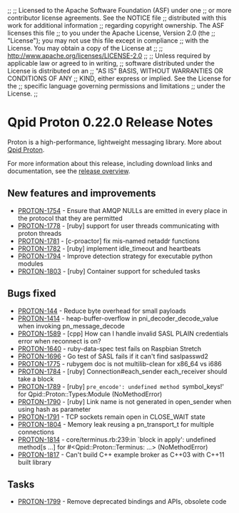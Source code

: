 ;;
;; Licensed to the Apache Software Foundation (ASF) under one
;; or more contributor license agreements.  See the NOTICE file
;; distributed with this work for additional information
;; regarding copyright ownership.  The ASF licenses this file
;; to you under the Apache License, Version 2.0 (the
;; "License"); you may not use this file except in compliance
;; with the License.  You may obtain a copy of the License at
;; 
;;   http://www.apache.org/licenses/LICENSE-2.0
;; 
;; Unless required by applicable law or agreed to in writing,
;; software distributed under the License is distributed on an
;; "AS IS" BASIS, WITHOUT WARRANTIES OR CONDITIONS OF ANY
;; KIND, either express or implied.  See the License for the
;; specific language governing permissions and limitations
;; under the License.
;;

# Qpid Proton 0.22.0 Release Notes

Proton is a high-performance, lightweight messaging library. More
about [Qpid Proton]({{site_url}}/proton/index.html).

For more information about this release, including download links and
documentation, see the [release overview](index.html).


## New features and improvements

 - [PROTON-1754](https://issues.apache.org/jira/browse/PROTON-1754) - Ensure that AMQP NULLs are emitted in every place in the protocol that they are permitted
 - [PROTON-1778](https://issues.apache.org/jira/browse/PROTON-1778) - [ruby] support for user threads communicating with proton threads
 - [PROTON-1781](https://issues.apache.org/jira/browse/PROTON-1781) - [c-proactor] fix mis-named netaddr functions 
 - [PROTON-1782](https://issues.apache.org/jira/browse/PROTON-1782) - [ruby] implement idle_timeout and heartbeats
 - [PROTON-1794](https://issues.apache.org/jira/browse/PROTON-1794) - Improve detection strategy for executable python modules
 - [PROTON-1803](https://issues.apache.org/jira/browse/PROTON-1803) - [ruby] Container support for scheduled tasks

## Bugs fixed

 - [PROTON-144](https://issues.apache.org/jira/browse/PROTON-144) - Reduce byte overhead for small payloads
 - [PROTON-1414](https://issues.apache.org/jira/browse/PROTON-1414) - heap-buffer-overflow in pni_decoder_decode_value when invoking pn_message_decode
 - [PROTON-1589](https://issues.apache.org/jira/browse/PROTON-1589) - [cpp] How can I handle invalid SASL PLAIN credentials error when reconnect is on?
 - [PROTON-1640](https://issues.apache.org/jira/browse/PROTON-1640) - ruby-data-spec test fails on Raspbian Stretch
 - [PROTON-1696](https://issues.apache.org/jira/browse/PROTON-1696) - Go test of SASL fails if it can't find saslpasswd2
 - [PROTON-1775](https://issues.apache.org/jira/browse/PROTON-1775) - rubygem doc is not multilib-clean for x86_64 vs i686
 - [PROTON-1784](https://issues.apache.org/jira/browse/PROTON-1784) - [ruby] Connection#each_sender each_receiver should take a block
 - [PROTON-1789](https://issues.apache.org/jira/browse/PROTON-1789) - [ruby] `pre_encode': undefined method `symbol_keys!' for Qpid::Proton::Types:Module (NoMethodError)
 - [PROTON-1790](https://issues.apache.org/jira/browse/PROTON-1790) - [ruby] Link name is not generated in open_sender when using hash as parameter
 - [PROTON-1791](https://issues.apache.org/jira/browse/PROTON-1791) - TCP sockets remain open in CLOSE_WAIT state
 - [PROTON-1804](https://issues.apache.org/jira/browse/PROTON-1804) - Memory leak reusing a pn_transport_t for multiple connections
 - [PROTON-1814](https://issues.apache.org/jira/browse/PROTON-1814) - core/terminus.rb:239:in `block in apply': undefined method[s ...] for #&lt;Qpid::Proton::Terminus: ...&gt; (NoMethodError)
 - [PROTON-1817](https://issues.apache.org/jira/browse/PROTON-1817) - Can't build C++ example broker as C++03 with C++11 built library

## Tasks

 - [PROTON-1799](https://issues.apache.org/jira/browse/PROTON-1799) - Remove deprecated bindings and APIs, obsolete code
